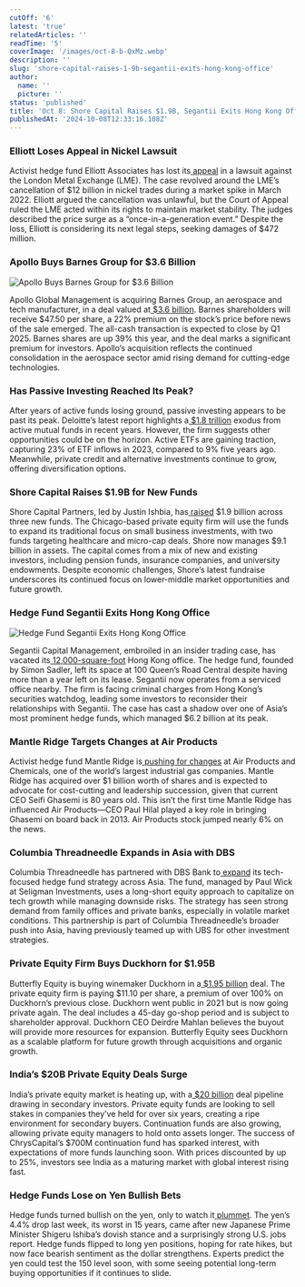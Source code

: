 ```yaml
---
cutOff: '6'
latest: 'true'
relatedArticles: ''
readTime: '5'
coverImage: '/images/oct-8-b-QxMz.webp'
description: ''
slug: 'shore-capital-raises-1-9b-segantii-exits-hong-kong-office'
author:
  name: ''
  picture: ''
status: 'published'
title: 'Oct 8: Shore Capital Raises $1.9B, Segantii Exits Hong Kong Office'
publishedAt: '2024-10-08T12:33:16.108Z'
---
```


### Elliott Loses Appeal in Nickel Lawsuit

Activist hedge fund Elliott Associates has lost its[ appeal](https://www.hedgeweek.com/elliott-loses-appeal-in-lme-nickel-trade-lawsuit/) in a lawsuit against the London Metal Exchange (LME). The case revolved around the LME’s cancellation of $12 billion in nickel trades during a market spike in March 2022. Elliott argued the cancellation was unlawful, but the Court of Appeal ruled the LME acted within its rights to maintain market stability. The judges described the price surge as a “once-in-a-generation event.” Despite the loss, Elliott is considering its next legal steps, seeking damages of $472 million.

### Apollo Buys Barnes Group for $3.6 Billion

![Apollo Buys Barnes Group for $3.6 Billion](/images/oct-8-b-UwOD.webp)

Apollo Global Management is acquiring Barnes Group, an aerospace and tech manufacturer, in a deal valued at[ $3.6 billion](https://www.bnnbloomberg.ca/business/company-news/2024/10/07/apollo-to-pay-36-billion-for-aerospace-manufacturer-barnes/). Barnes shareholders will receive $47.50 per share, a 22% premium on the stock’s price before news of the sale emerged. The all-cash transaction is expected to close by Q1 2025. Barnes shares are up 39% this year, and the deal marks a significant premium for investors. Apollo’s acquisition reflects the continued consolidation in the aerospace sector amid rising demand for cutting-edge technologies.

### Has Passive Investing Reached Its Peak?

After years of active funds losing ground, passive investing appears to be past its peak. Deloitte’s latest report highlights a[ $1.8 trillion](https://www.investmentnews.com/alternatives/after-18t-active-fund-exodus-has-the-investment-industry-reached-peak-passive/257569) exodus from active mutual funds in recent years. However, the firm suggests other opportunities could be on the horizon. Active ETFs are gaining traction, capturing 23% of ETF inflows in 2023, compared to 9% five years ago. Meanwhile, private credit and alternative investments continue to grow, offering diversification options.

### Shore Capital Raises $1.9B for New Funds

Shore Capital Partners, led by Justin Ishbia, has[ raised](https://www.bnnbloomberg.ca/business/company-news/2024/10/07/ishbias-shore-capital-raises-19-billion-for-three-funds/) $1.9 billion across three new funds. The Chicago-based private equity firm will use the funds to expand its traditional focus on small business investments, with two funds targeting healthcare and micro-cap deals. Shore now manages $9.1 billion in assets. The capital comes from a mix of new and existing investors, including pension funds, insurance companies, and university endowments. Despite economic challenges, Shore’s latest fundraise underscores its continued focus on lower-middle market opportunities and future growth.

### Hedge Fund Segantii Exits Hong Kong Office

![Hedge Fund Segantii Exits Hong Kong Office](/images/oct-8-a-k4MD.webp)

Segantii Capital Management, embroiled in an insider trading case, has vacated its[ 12,000-square-foot](https://www.bnnbloomberg.ca/business/international/2024/10/07/segantii-gives-up-hong-kong-office-amid-insider-dealing-charge/) Hong Kong office. The hedge fund, founded by Simon Sadler, left its space at 100 Queen’s Road Central despite having more than a year left on its lease. Segantii now operates from a serviced office nearby. The firm is facing criminal charges from Hong Kong’s securities watchdog, leading some investors to reconsider their relationships with Segantii. The case has cast a shadow over one of Asia’s most prominent hedge funds, which managed $6.2 billion at its peak.

### Mantle Ridge Targets Changes at Air Products

Activist hedge fund Mantle Ridge is[ pushing for changes](https://www.hedgeweek.com/activist-mantle-ridge-pushing-for-changes-at-gas-giant-air-products/#:~:text=Activist%20hedge%20fund%20firm%20Mantle,by%20the%20Wall%20Street%20journal.) at Air Products and Chemicals, one of the world’s largest industrial gas companies. Mantle Ridge has acquired over $1 billion worth of shares and is expected to advocate for cost-cutting and leadership succession, given that current CEO Seifi Ghasemi is 80 years old. This isn’t the first time Mantle Ridge has influenced Air Products—CEO Paul Hilal played a key role in bringing Ghasemi on board back in 2013. Air Products stock jumped nearly 6% on the news.

### Columbia Threadneedle Expands in Asia with DBS

Columbia Threadneedle has partnered with DBS Bank to[ expand](https://www.hedgeweek.com/columbia-threadneedle-partners-with-dbs-to-expand-tech-hedge-fund-reach-in-asia/) its tech-focused hedge fund strategy across Asia. The fund, managed by Paul Wick at Seligman Investments, uses a long-short equity approach to capitalize on tech growth while managing downside risks. The strategy has seen strong demand from family offices and private banks, especially in volatile market conditions. This partnership is part of Columbia Threadneedle’s broader push into Asia, having previously teamed up with UBS for other investment strategies.

### Private Equity Firm Buys Duckhorn for $1.95B

Butterfly Equity is buying winemaker Duckhorn in a[ $1.95 billion](https://www.bnnbloomberg.ca/investing/commodities/2024/10/07/butterfly-equity-buys-winemaker-duckhorn-in-195-billion-deal/) deal. The private equity firm is paying $11.10 per share, a premium of over 100% on Duckhorn’s previous close. Duckhorn went public in 2021 but is now going private again. The deal includes a 45-day go-shop period and is subject to shareholder approval. Duckhorn CEO Deirdre Mahlan believes the buyout will provide more resources for expansion. Butterfly Equity sees Duckhorn as a scalable platform for future growth through acquisitions and organic growth.

### India’s $20B Private Equity Deals Surge

India’s private equity market is heating up, with a[ $20 billion](https://www.bnnbloomberg.ca/business/2024/10/07/indias-20-billion-deals-pipeline-lures-funds-to-pe-held-stakes/) deal pipeline drawing in secondary investors. Private equity funds are looking to sell stakes in companies they’ve held for over six years, creating a ripe environment for secondary buyers. Continuation funds are also growing, allowing private equity managers to hold onto assets longer. The success of ChrysCapital’s $700M continuation fund has sparked interest, with expectations of more funds launching soon. With prices discounted by up to 25%, investors see India as a maturing market with global interest rising fast.

### Hedge Funds Lose on Yen Bullish Bets

Hedge funds turned bullish on the yen, only to watch it[ plummet](https://www.bnnbloomberg.ca/business/international/2024/10/07/hedge-funds-bought-yen-right-before-the-biggest-drop-in-15-years/). The yen’s 4.4% drop last week, its worst in 15 years, came after new Japanese Prime Minister Shigeru Ishiba’s dovish stance and a surprisingly strong U.S. jobs report. Hedge funds flipped to long yen positions, hoping for rate hikes, but now face bearish sentiment as the dollar strengthens. Experts predict the yen could test the 150 level soon, with some seeing potential long-term buying opportunities if it continues to slide.